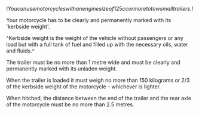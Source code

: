 $!You can use motorcycles with an engine size of 125cc or more to tow small trailers.$!

Your motorcycle has to be clearly and permanently marked with its 'kerbside weight'.

^Kerbside weight is the weight of the vehicle without passengers or any load but with a full tank of fuel and filled up with the necessary oils, water and fluids.^

The trailer must be no more than 1 metre wide and must be clearly and permanently marked with its unladen weight.

When the trailer is loaded it must weigh no more than 150 kilograms or 2/3 of the kerbside weight of the motorcycle - whichever is lighter.

When hitched, the distance between the end of the trailer and the rear axle of the motorcycle must be no more than 2.5 metres.
